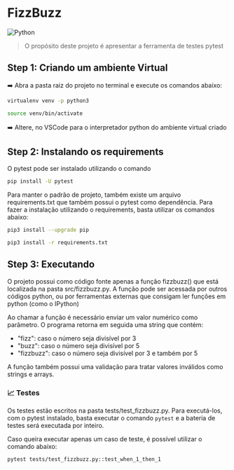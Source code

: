 # FizzBuzz

![Python](https://img.shields.io/badge/python-v3.8-green)

> O propósito deste projeto é apresentar a ferramenta de testes pytest


## Step 1:   Criando um ambiente Virtual

➡️ Abra a pasta raiz do projeto no terminal e execute os comandos abaixo:

```bash
virtualenv venv -p python3

source venv/bin/activate
```

➡️ Altere, no VSCode para o interpretador python do ambiente virtual criado 

## Step 2:   Instalando os requirements
O pytest pode ser instalado utilizando o comando

```bash
pip install -U pytest
```
Para manter o padrão de projeto, também existe um arquivo requirements.txt que também possui o pytest como dependência. Para fazer a instalação utilizando o requirements, basta utilizar os comandos abaixo:

``` bash
pip3 install --upgrade pip

pip3 install -r requirements.txt
```
## Step 3:   Executando

O projeto possui como código fonte apenas a função fizzbuzz() que está localizada na pasta src/fizzbuzz.py. A função pode ser acessada por outros códigos python, ou por ferramentas externas que consigam ler funções em python (como o IPython)

Ao chamar a função é necessário enviar um valor numérico como parâmetro. O programa retorna em seguida uma string que contém:
- "fizz": caso o número seja divisível por 3
- "buzz": caso o número seja divisível por 5
- "fizzbuzz": caso o número seja divisível por 3 e também por 5

A função também possui uma validação para tratar valores inválidos como strings e arrays.

### 📈 Testes

Os testes estão escritos na pasta tests/test_fizzbuzz.py.
Para executá-los, com o pytest instalado, basta executar o comando ```pytest``` e a bateria de testes será executada por inteiro.

Caso queira executar apenas um caso de teste, é possível utilizar o comando abaixo:
```bash
pytest tests/test_fizzbuzz.py::test_when_1_then_1
```